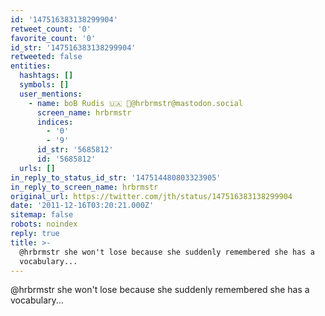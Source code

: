 ```yaml
---
id: '147516383138299904'
retweet_count: '0'
favorite_count: '0'
id_str: '147516383138299904'
retweeted: false
entities:
  hashtags: []
  symbols: []
  user_mentions:
    - name: boB Rudis 🇺🇦 🐘@hrbrmstr@mastodon.social
      screen_name: hrbrmstr
      indices:
        - '0'
        - '9'
      id_str: '5685812'
      id: '5685812'
  urls: []
in_reply_to_status_id_str: '147514480803323905'
in_reply_to_screen_name: hrbrmstr
original_url: https://twitter.com/jth/status/147516383138299904
date: '2011-12-16T03:20:21.000Z'
sitemap: false
robots: noindex
reply: true
title: >-
  @hrbrmstr she won't lose because she suddenly remembered she has a
  vocabulary...
---
```


@hrbrmstr she won't lose because she suddenly remembered she has a vocabulary...